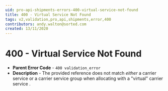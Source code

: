 ```yaml
---
uid: pro-api-shipments-errors-400-virtual-service-not-found
title: 400 - Virtual Service Not Found
tags: v2,validation,pro,api,shipments,error,400
contributors: andy.walton@sorted.com
created: 13/11/2020
---
```

# 400 - Virtual Service Not Found

* **Parent Error Code** - `400 validation_error`
* **Description** - The provided reference does not match *either* a carrier service or a carrier service group when allocating with a "virtual" carrier service .